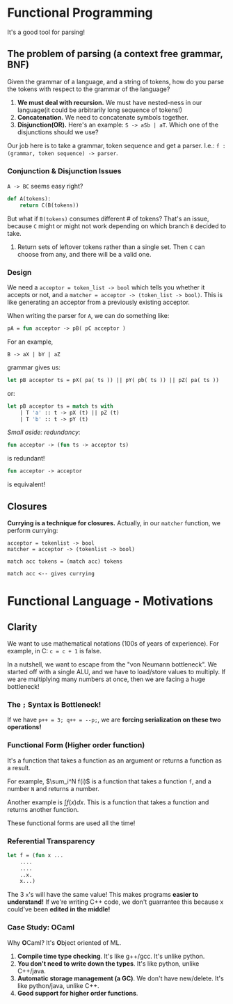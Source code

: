 # Functional Programming

It's a good tool for parsing!

## The problem of parsing (a context free grammar, BNF)

Given the grammar of a language, and a string of tokens, how do you parse the tokens with respect to the grammar of the language?

1. **We must deal with recursion.** We must have nested-ness in our language(it could be arbitrarily long sequence of tokens!)
2. **Concatenation.** We need to concatenate symbols together.
3. **Disjunction(OR).** Here's an example: `S -> aSb | aT`. Which one of the disjunctions should we use?

Our job here is to take a grammar, token sequence and get a parser. I.e.: `f : (grammar, token sequence) -> parser`.

### Conjunction & Disjunction Issues

`A -> BC` seems easy right?

```python
def A(tokens):
    return C(B(tokens))
```

But what if `B(tokens)` consumes different # of tokens?
That's an issue, because `C` might or might not work depending on which branch `B` decided to take.

1. Return sets of leftover tokens rather than a single set. Then `C` can choose from any, and there will be a valid one.

### Design

We need a `acceptor = token_list -> bool` which tells you whether it accepts or not, and a `matcher = acceptor -> (token_list -> bool)`. This is like generating an acceptor from a previously existing acceptor.

When writing the parser for `A`, we can do something like:

```ocaml
pA = fun acceptor -> pB( pC acceptor )
```

For an example,

```
B -> aX | bY | aZ
```

grammar gives us:

```ocaml
let pB acceptor ts = pX( pa( ts )) || pY( pb( ts )) || pZ( pa( ts ))
```

or:

```ocaml
let pB acceptor ts = match ts with
    | T 'a' :: t -> pX (t) || pZ (t)
    | T 'b' :: t -> pY (t)
```

_Small aside: redundancy_:

```ocaml
fun acceptor -> (fun ts -> acceptor ts) 
```

is redundant!

```ocaml
fun acceptor -> acceptor
```

is equivalent!

## Closures

**Currying is a technique for closures.** Actually, in our `matcher` function, we perform currying:

```
acceptor = tokenlist -> bool
matcher = acceptor -> (tokenlist -> bool)

match acc tokens = (match acc) tokens

match acc <-- gives currying
```

# Functional Language - Motivations

## Clarity

We want to use mathematical notations (100s of years of experience). For example, in C: `c = c + 1` is false. 

In a nutshell, we want to escape from the "von Neumann bottleneck". We started off with a single ALU, and we have to load/store values to multiply. If we are multiplying many numbers at once, then we are facing a huge bottleneck!

### The `;` Syntax is Bottleneck!

If we have `p++ = 3; q++ = --p;`, we are **forcing serialization on these two operations!**

### Functional Form (Higher order function)

It's a function that takes a function as an argument or returns a function as a result.

For example, $\sum_i^N f(i)$ is a function that takes a function `f`, and a number `N` and returns a number.

Another example is $\int f(x)dx$. This is a function that takes a function and returns another function. 

These functional forms are used all the time!

### Referential Transparency

```ocaml
let f = (fun x ...
    ....
    ....
    ..x.
    x...)
```

The 3 `x`'s will have the same value! This makes programs **easier to understand!** If we're writing C++ code, we don't guarrantee this because x could've been **edited in the middle!**

### Case Study: OCaml

Why **O**Caml? It's **O**bject oriented of ML.

1. **Compile time type checking**. It's like g++/gcc. It's unlike python.
2. **You don't need to write down the types**. It's like python, unlike C++/java.
3. **Automatic storage management (a GC)**. We don't have new/delete. It's like python/java, unlike C++.
4. **Good support for higher order functions**.









